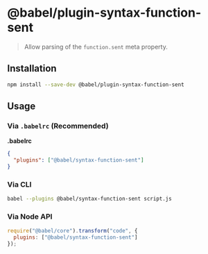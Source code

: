 # @babel/plugin-syntax-function-sent

> Allow parsing of the `function.sent` meta property.

## Installation

```sh
npm install --save-dev @babel/plugin-syntax-function-sent
```

## Usage

### Via `.babelrc` (Recommended)

**.babelrc**

```json
{
  "plugins": ["@babel/syntax-function-sent"]
}
```

### Via CLI

```sh
babel --plugins @babel/syntax-function-sent script.js
```

### Via Node API

```javascript
require("@babel/core").transform("code", {
  plugins: ["@babel/syntax-function-sent"]
});
```
